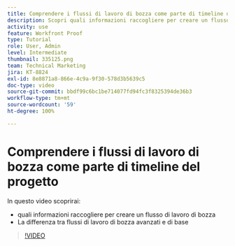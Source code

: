 ```yaml
---
title: Comprendere i flussi di lavoro di bozza come parte di timeline del progetto
description: Scopri quali informazioni raccogliere per creare un flusso di lavoro di bozza e la differenza tra flussi di lavoro di base e avanzati in  [!DNL  Workfront].
activity: use
feature: Workfront Proof
type: Tutorial
role: User, Admin
level: Intermediate
thumbnail: 335125.png
team: Technical Marketing
jira: KT-8824
exl-id: 8e8871a8-866e-4c9a-9f30-578d3b5639c5
doc-type: video
source-git-commit: bbdf99c6bc1be714077fd94fc3f8325394de36b3
workflow-type: tm+mt
source-wordcount: '59'
ht-degree: 100%

---
```


# Comprendere i flussi di lavoro di bozza come parte di timeline del progetto

In questo video scoprirai:

* quali informazioni raccogliere per creare un flusso di lavoro di bozza
* La differenza tra flussi di lavoro di bozza avanzati e di base

>[!VIDEO](https://video.tv.adobe.com/v/335125/?quality=12&learn=on&enablevpops=1)



